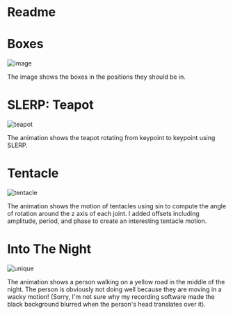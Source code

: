 # Readme

# Boxes
![image](https://user-images.githubusercontent.com/72237791/139502003-ec9d4ac9-4509-40a0-906c-08a40149dce3.png)

The image shows the boxes in the positions they should be in.

# SLERP: Teapot
![teapot](https://user-images.githubusercontent.com/72237791/139501537-24065712-05f7-4436-9e1b-4251e2fe67a9.gif)

The animation shows the teapot rotating from keypoint to keypoint using SLERP.

# Tentacle
![tentacle](https://user-images.githubusercontent.com/72237791/139501608-6647c734-168a-45c1-b727-fddbe4b4b2ee.gif)

The animation shows the motion of tentacles using sin to compute the angle of rotation around the z axis of each joint. I added offsets including amplitude, period, and phase to create an interesting tentacle motion.

# Into The Night
![unique](https://user-images.githubusercontent.com/72237791/139501827-97cda5ea-29bb-4f96-8752-6ff1d7c38623.gif)

The animation shows a person walking on a yellow road in the middle of the night. The person is obviously not doing well because they are moving in a wacky motion! (Sorry, I'm not sure why my recording software made the black background blurred when the person's head translates over it).
